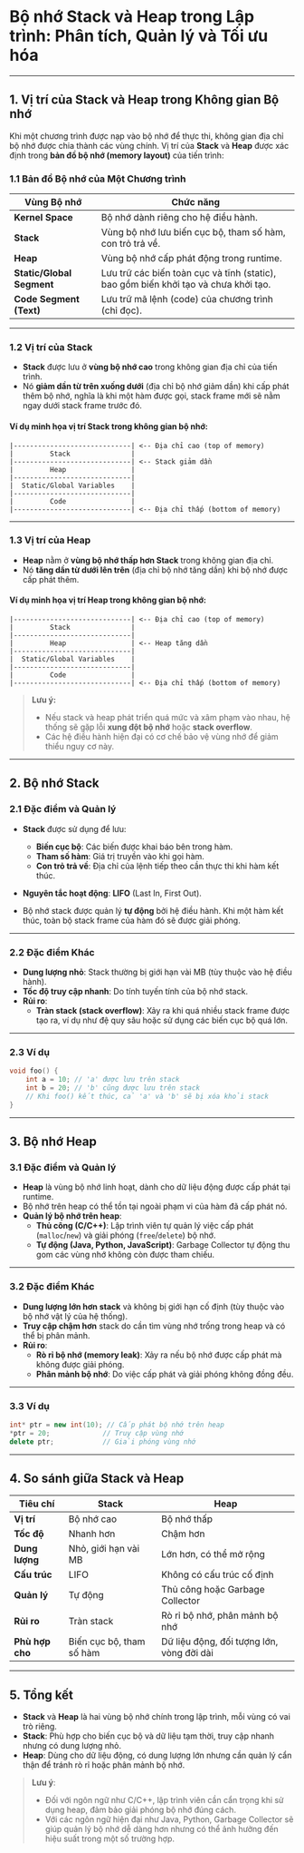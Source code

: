 # **Bộ nhớ Stack và Heap trong Lập trình: Phân tích, Quản lý và Tối ưu hóa**

---

## **1. Vị trí của Stack và Heap trong Không gian Bộ nhớ**

Khi một chương trình được nạp vào bộ nhớ để thực thi, không gian địa chỉ bộ nhớ được chia thành các vùng chính. Vị trí
của **Stack** và **Heap** được xác định trong **bản đồ bộ nhớ (memory layout)** của tiến trình:

### **1.1 Bản đồ Bộ nhớ của Một Chương trình**

| **Vùng Bộ nhớ**           | **Chức năng**                                                                       |
|---------------------------|-------------------------------------------------------------------------------------|
| **Kernel Space**          | Bộ nhớ dành riêng cho hệ điều hành.                                                 |
| **Stack**                 | Vùng bộ nhớ lưu biến cục bộ, tham số hàm, con trỏ trả về.                           |
| **Heap**                  | Vùng bộ nhớ cấp phát động trong runtime.                                            |
| **Static/Global Segment** | Lưu trữ các biến toàn cục và tĩnh (static), bao gồm biến khởi tạo và chưa khởi tạo. |
| **Code Segment (Text)**   | Lưu trữ mã lệnh (code) của chương trình (chỉ đọc).                                  |

---

### **1.2 Vị trí của Stack**

- **Stack** được lưu ở **vùng bộ nhớ cao** trong không gian địa chỉ của tiến trình.
- Nó **giảm dần từ trên xuống dưới** (địa chỉ bộ nhớ giảm dần) khi cấp phát thêm bộ nhớ, nghĩa là khi một hàm được gọi,
  stack frame mới sẽ nằm ngay dưới stack frame trước đó.

#### **Ví dụ minh họa vị trí Stack trong không gian bộ nhớ:**

```
|-----------------------------| <-- Địa chỉ cao (top of memory)
|         Stack               |
|-----------------------------| <-- Stack giảm dần
|         Heap                |
|-----------------------------|
|  Static/Global Variables    |
|-----------------------------|
|         Code                |
|-----------------------------| <-- Địa chỉ thấp (bottom of memory)
```

---

### **1.3 Vị trí của Heap**

- **Heap** nằm ở **vùng bộ nhớ thấp hơn Stack** trong không gian địa chỉ.
- Nó **tăng dần từ dưới lên trên** (địa chỉ bộ nhớ tăng dần) khi bộ nhớ được cấp phát thêm.

#### **Ví dụ minh họa vị trí Heap trong không gian bộ nhớ:**

```
|-----------------------------| <-- Địa chỉ cao (top of memory)
|         Stack               |
|-----------------------------|
|         Heap                | <-- Heap tăng dần
|-----------------------------|
|  Static/Global Variables    |
|-----------------------------|
|         Code                |
|-----------------------------| <-- Địa chỉ thấp (bottom of memory)
```

> **Lưu ý:**
>
> - Nếu stack và heap phát triển quá mức và xâm phạm vào nhau, hệ thống sẽ gặp lỗi **xung đột bộ nhớ** hoặc **stack
    overflow**.
> - Các hệ điều hành hiện đại có cơ chế bảo vệ vùng nhớ để giảm thiểu nguy cơ này.

---

## **2. Bộ nhớ Stack**

### **2.1 Đặc điểm và Quản lý**

- **Stack** được sử dụng để lưu:

    - **Biến cục bộ**: Các biến được khai báo bên trong hàm.
    - **Tham số hàm**: Giá trị truyền vào khi gọi hàm.
    - **Con trỏ trả về**: Địa chỉ của lệnh tiếp theo cần thực thi khi hàm kết thúc.

- **Nguyên tắc hoạt động**: **LIFO** (Last In, First Out).
- Bộ nhớ stack được quản lý **tự động** bởi hệ điều hành. Khi một hàm kết thúc, toàn bộ stack frame của hàm đó sẽ được
  giải phóng.

---

### **2.2 Đặc điểm Khác**

- **Dung lượng nhỏ**: Stack thường bị giới hạn vài MB (tùy thuộc vào hệ điều hành).
- **Tốc độ truy cập nhanh**: Do tính tuyến tính của bộ nhớ stack.
- **Rủi ro**:
    - **Tràn stack (stack overflow)**: Xảy ra khi quá nhiều stack frame được tạo ra, ví dụ như đệ quy sâu hoặc sử dụng
      các biến cục bộ quá lớn.

---

### **2.3 Ví dụ**

```cpp
void foo() {
    int a = 10; // 'a' được lưu trên stack
    int b = 20; // 'b' cũng được lưu trên stack
    // Khi foo() kết thúc, cả 'a' và 'b' sẽ bị xóa khỏi stack
}
```

---

## **3. Bộ nhớ Heap**

### **3.1 Đặc điểm và Quản lý**

- **Heap** là vùng bộ nhớ linh hoạt, dành cho dữ liệu động được cấp phát tại runtime.
- Bộ nhớ trên heap có thể tồn tại ngoài phạm vi của hàm đã cấp phát nó.
- **Quản lý bộ nhớ trên heap**:
    - **Thủ công (C/C++)**: Lập trình viên tự quản lý việc cấp phát (`malloc`/`new`) và giải phóng (`free`/`delete`) bộ
      nhớ.
    - **Tự động (Java, Python, JavaScript)**: Garbage Collector tự động thu gom các vùng nhớ không còn được tham chiếu.

---

### **3.2 Đặc điểm Khác**

- **Dung lượng lớn hơn stack** và không bị giới hạn cố định (tùy thuộc vào bộ nhớ vật lý của hệ thống).
- **Truy cập chậm hơn** stack do cần tìm vùng nhớ trống trong heap và có thể bị phân mảnh.
- **Rủi ro**:
    - **Rò rỉ bộ nhớ (memory leak)**: Xảy ra nếu bộ nhớ được cấp phát mà không được giải phóng.
    - **Phân mảnh bộ nhớ**: Do việc cấp phát và giải phóng không đồng đều.

---

### **3.3 Ví dụ**

```cpp
int* ptr = new int(10); // Cấp phát bộ nhớ trên heap
*ptr = 20;             // Truy cập vùng nhớ
delete ptr;            // Giải phóng vùng nhớ
```

---

## **4. So sánh giữa Stack và Heap**

| **Tiêu chí**    | **Stack**                | **Heap**                                  |
|-----------------|--------------------------|-------------------------------------------|
| **Vị trí**      | Bộ nhớ cao               | Bộ nhớ thấp                               |
| **Tốc độ**      | Nhanh hơn                | Chậm hơn                                  |
| **Dung lượng**  | Nhỏ, giới hạn vài MB     | Lớn hơn, có thể mở rộng                   |
| **Cấu trúc**    | LIFO                     | Không có cấu trúc cố định                 |
| **Quản lý**     | Tự động                  | Thủ công hoặc Garbage Collector           |
| **Rủi ro**      | Tràn stack               | Rò rỉ bộ nhớ, phân mảnh bộ nhớ            |
| **Phù hợp cho** | Biến cục bộ, tham số hàm | Dữ liệu động, đối tượng lớn, vòng đời dài |

---

## **5. Tổng kết**

- **Stack** và **Heap** là hai vùng bộ nhớ chính trong lập trình, mỗi vùng có vai trò riêng.
- **Stack**: Phù hợp cho biến cục bộ và dữ liệu tạm thời, truy cập nhanh nhưng có dung lượng nhỏ.
- **Heap**: Dùng cho dữ liệu động, có dung lượng lớn nhưng cần quản lý cẩn thận để tránh rò rỉ hoặc phân mảnh bộ nhớ.

> **Lưu ý**:
>
> - Đối với ngôn ngữ như C/C++, lập trình viên cần cẩn trọng khi sử dụng heap, đảm bảo giải phóng bộ nhớ đúng cách.
> - Với các ngôn ngữ hiện đại như Java, Python, Garbage Collector sẽ giúp quản lý bộ nhớ dễ dàng hơn nhưng có thể ảnh
    hưởng đến hiệu suất trong một số trường hợp.
